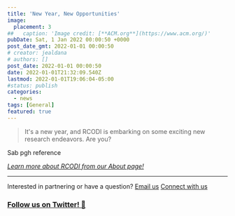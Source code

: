 ```yaml
---
title: 'New Year, New Opportunities'
image:
  placement: 3
##   caption: 'Image credit: [**ACM.org**](https://www.acm.org/)'
pubDate: Sat, 1 Jan 2022 00:00:50 +0000
post_date_gmt: 2022-01-01 00:00:50
# creator: jealdana
# authors: []
post_date: 2022-01-01 00:00:50
date: 2022-01-01T21:32:09.540Z
lastmod: 2022-01-01T19:06:04-05:00
#status: publish
categories:
  - news
tags: [General]
featured: true
---
```


> It's a new year, and RCODI is embarking on some exciting new research endeavors. Are you? 

 Sab pgh reference


_[Learn more about RCODI from our About page!](https://rcodi.org/about/)_

---
Interested in partnering or have a question?
[Email us](mailto:sbrunswi@purdue.edu)
[Connect with us](https://www.facebook.com/OpenDigitalPurdue/)
### [Follow us on Twitter! 🙌](https://twitter.com/purdue_rcodi)
